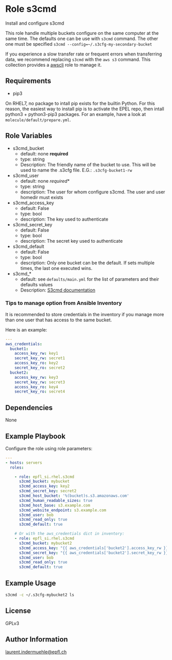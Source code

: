 Role s3cmd
=========

Install and configure s3cmd

This role handle multiple buckets configure on the same computer at the same time. The defaults one can be use with `s3cmd` command. The other one must be specified `s3cmd --config=~/.s3cfg-my-secondary-bucket`

If you experience a slow transfer rate or frequent errors when transferring data, we recommend replacing `s3cmd` with the `aws s3` command. This collection provides a [awscli](https://github.com/epfl-si/ansible-collection-rhel/tree/main/roles/awscli) role to manage it.


Requirements
------------

* pip3

On RHEL7, no package to intall pip exists for the builtin Python. For this reason, the easiest way to install pip is to activate the EPEL repo, then intall python3 + python3-pip3 packages. For an example, have a look at `molecule/default/prepare.yml`.


Role Variables
--------------


* s3cmd_bucket
  * default: none **required**
  * type: string
  * Description: The friendly name of the bucket to use. This will be used to name the .s3cfg file. E.G.: `.s3cfg-bucket1-rw`
* s3cmd_user
  * default: none *required**
  * type: string
  * description: The user for whom configure s3cmd. The user and user homedir must exists
* s3cmd_access_key
  * default: False
  * type: bool
  * description: The key used to authenticate
* s3cmd_secret_key
  * default: False
  * type: bool
  * description: The secret key used to authenticate
* s3cmd_default
  * default: False
  * type: bool
  * description: Only one bucket can be the default. If sets multiple times, the last one executed wins.
* s3cmd_*
  * default: see `defaults/main.yml` for the list of parameters and their defaults values
  * Description: [S3cmd documentation](https://s3tools.org/kb/item14.htm)


### Tips to manage option from Ansible Inventory

It is recommended to store credentials in the inventory if you manage more than one user that has access to the same bucket.

Here is an example:

```yaml
---
aws_credentials:
  bucket1:
    access_key_rw: key1
    secret_key_rw: secret1
    access_key_ro: key2
    secret_key_ro: secret2
  bucket2:
    access_key_rw: key3
    secret_key_rw: secret3
    access_key_ro: key4
    secret_key_ro: secret4
```

Dependencies
------------

None

Example Playbook
----------------

Configure the role using role parameters:

```yaml
---
- hosts: servers
  roles:

    - role: epfl_si.rhel.s3cmd
      s3cmd_bucket: mybucket
      s3cmd_access_key: key2
      s3cmd_secret_key: secret2
      s3cmd_host_bucket: '%(bucket)s.s3.amazonaws.com'
      s3cmd_human_readable_sizes: true
      s3cmd_host_base: s3.example.com
      s3cmd_website_endpoint: s3.example.com
      s3cmd_user: bob
      s3cmd_read_only: true
      s3cmd_default: true

    # Or with the aws_credentials dict in inventory:
    - role: epfl_si.rhel.s3cmd
      s3cmd_bucket: mybucket2
      s3cmd_access_key: "{{ aws_credentials['bucket2'].access_key_rw }}"
      s3cmd_secret_key: "{{ aws_credentials['bucket2'].secret_key_rw }}"
      s3cmd_user: bob
      s3cmd_read_only: true
      s3cmd_default: true
```


Example Usage
-------------

```bash
s3cmd -c ~/.s3cfg-mybucket2 ls
```


License
-------

GPLv3

Author Information
------------------

laurent.indermuehle@epfl.ch
